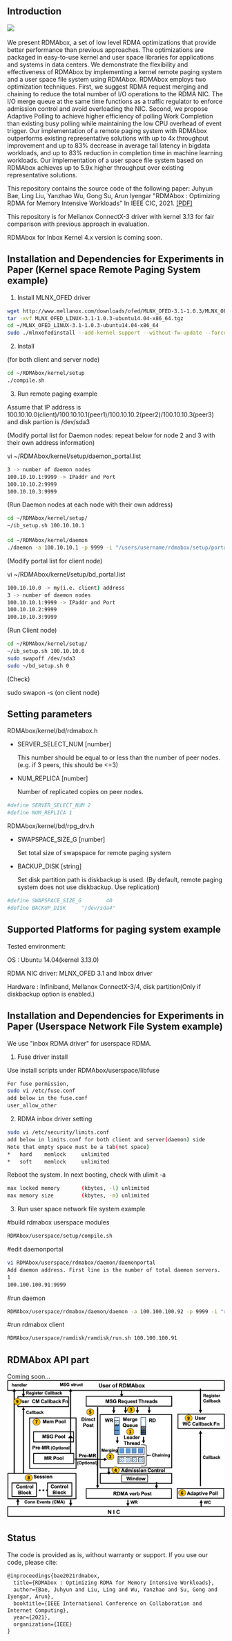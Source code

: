 ## Introduction
![](assets/showcase.png)

We present RDMAbox, a set of low level RDMA optimizations that provide better performance than previous approaches. The optimizations are packaged in easy-to-use kernel and user space libraries for applications and systems in data centers. We demonstrate the flexibility and effectiveness of RDMAbox by implementing a kernel remote paging system and a user space file system using RDMAbox. RDMAbox employs two optimization techniques. First, we suggest RDMA request merging and chaining to reduce the total number of I/O operations to the RDMA NIC. The I/O merge queue at the same time functions as a traffic regulator to enforce admission control and avoid overloading the NIC. Second, we propose Adaptive Polling to achieve higher efficiency of polling Work Completion than existing busy polling while maintaining the low CPU overhead of event trigger. Our implementation of a remote paging system with RDMAbox outperforms existing representative solutions with up to 4x throughput improvement and up to 83% decrease in average tail latency in bigdata workloads, and up to 83% reduction in completion time in machine learning workloads. Our implementation of a user space file system based on RDMAbox achieves up to 5.9x higher throughput over existing representative solutions.

This repository contains the source code of the following paper:
Juhyun Bae, Ling Liu, Yanzhao Wu, Gong Su, Arun Iyengar "RDMAbox : Optimizing RDMA for Memory Intensive Workloads" In IEEE CIC, 2021. [[PDF]](https://arxiv.org/abs/2104.12197)

This repository is for Mellanox ConnectX-3 driver with kernel 3.13 for fair comparison with previous approach in evaluation.

RDMAbox for Inbox Kernel 4.x version is coming soon.

## Installation and Dependencies for Experiments in Paper (Kernel space Remote Paging System example)

1. Install MLNX_OFED driver
```bash
wget http://www.mellanox.com/downloads/ofed/MLNX_OFED-3.1-1.0.3/MLNX_OFED_LINUX-3.1-1.0.3-ubuntu14.04-x86_64.tgz .
tar -xvf MLNX_OFED_LINUX-3.1-1.0.3-ubuntu14.04-x86_64.tgz
cd ~/MLNX_OFED_LINUX-3.1-1.0.3-ubuntu14.04-x86_64
sudo ./mlnxofedinstall --add-kernel-support --without-fw-update --force
```

2. Install

(for both client and server node)
```bash
cd ~/RDMAbox/kernel/setup
./compile.sh
```

3. Run remote paging example

Assume that IP address is 100.10.10.0(client)/100.10.10.1(peer1)/100.10.10.2(peer2)/100.10.10.3(peer3) and disk partion is /dev/sda3

(Modify portal list for Daemon nodes: repeat below for node 2 and 3 with their own address information)

vi ~/RDMAbox/kernel/setup/daemon_portal.list
```bash
3 -> number of daemon nodes
100.10.10.1:9999 -> IPaddr and Port
100.10.10.2:9999
100.10.10.3:9999
```

(Run Daemon nodes at each node with their own address)

```bash
cd ~/RDMAbox/kernel/setup/
~/ib_setup.sh 100.10.10.1

cd ~/RDMAbox/kernel/daemon
./daemon -a 100.10.10.1 -p 9999 -i "/users/username/rdmabox/setup/portal.list"
```

(Modify portal list for client node)

vi ~/RDMAbox/kernel/setup/bd_portal.list
```bash
100.10.10.0 -> my(i.e. client) address
3 -> number of daemon nodes
100.10.10.1:9999 -> IPaddr and Port
100.10.10.2:9999
100.10.10.3:9999
```

(Run Client node)
```bash
cd ~/RDMAbox/kernel/setup/
~/ib_setup.sh 100.10.10.0
sudo swapoff /dev/sda3
sudo ~/bd_setup.sh 0
```

(Check)

sudo swapon -s (on client node)

## Setting parameters

RDMAbox/kernel/bd/rdmabox.h

- SERVER_SELECT_NUM [number]

  This number should be equal to or less than the number of peer nodes.(e.g. if 3 peers, this should be <=3)

- NUM_REPLICA [number]

  Number of replicated copies on peer nodes.
```bash
#define SERVER_SELECT_NUM 2
#define NUM_REPLICA 1
```

RDMAbox/kernel/bd/rpg_drv.h

- SWAPSPACE_SIZE_G [number]

  Set total size of swapspace for remote paging system

- BACKUP_DISK [string]

  Set disk partition path is diskbackup is used. (By default, remote paging system does not use diskbackup. Use replication)

```bash
#define SWAPSPACE_SIZE_G        40
#define BACKUP_DISK     "/dev/sda4"
```

## Supported Platforms for paging system example

Tested environment:

OS : Ubuntu 14.04(kernel 3.13.0)

RDMA NIC driver: MLNX_OFED 3.1 and Inbox driver

Hardware : Infiniband, Mellanox ConnectX-3/4, disk partition(Only if diskbackup option is enabled.)


## Installation and Dependencies for Experiments in Paper (Userspace Network File System example)

We use "inbox RDMA driver" for userspace RDMA.

1. Fuse driver install

Use install scripts under RDMAbox/userspace/libfuse
```bash
For fuse permission, 
sudo vi /etc/fuse.conf
add below in the fuse.conf
user_allow_other
```

2. RDMA inbox driver setting
```bash
sudo vi /etc/security/limits.conf 
add below in limits.conf for both client and server(daemon) side
Note that empty space must be a tab(not space)
*	hard	memlock		unlimited
*	soft	memlock		unlimited
```

Reboot the system. In next booting, check with ulimit -a
```bash
max locked memory       (kbytes, -l) unlimited
max memory size         (kbytes, -m) unlimited
```

3. Run user space network file system example

#build rdmabox userspace modules
```bash
RDMAbox/userspace/setup/compile.sh
```

#edit daemonportal
```bash
vi RDMAbox/userspace/rdmabox/daemon/daemonportal
Add daemon address. First line is the number of total daemon servers.
1
100.100.100.91:9999
```

#run daemon
```bash
RDMAbox/userspace/rdmabox/daemon/daemon -a 100.100.100.92 -p 9999 -i "rdmabox/userspace/rdmabox/daemon/daemonportal"
```

#run rdmabox client
```bash
RDMAbox/userspace/ramdisk/ramdisk/run.sh 100.100.100.91
```

## RDMAbox API part
Coming soon...
![](asset/arch.png)

## Status
The code is provided as is, without warranty or support. If you use our code, please cite:
```
@inproceedings{bae2021rdmabox,
  title={RDMAbox : Optimizing RDMA for Memory Intensive Workloads},
  author={Bae, Juhyun and Liu, Ling and Wu, Yanzhao and Su, Gong and Iyengar, Arun},
  booktitle={IEEE International Conference on Collaboration and Internet Computing},
  year={2021},
  organization={IEEE}
}
```
